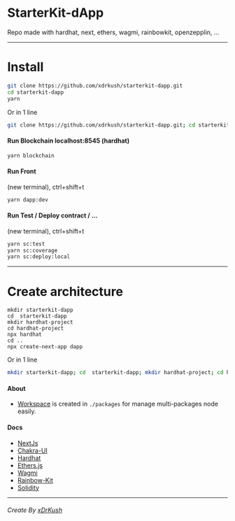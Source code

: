 # StarterKit-dApp
Repo made with hardhat, next, ethers, wagmi, rainbowkit, openzepplin, ...

___

# Install
```sh
git clone https://github.com/xdrkush/starterkit-dapp.git
cd starterkit-dapp
yarn
```
Or in 1 line
```sh
git clone https://github.com/xdrkush/starterkit-dapp.git; cd starterkit-dapp; yarn;
```

#### Run Blockchain localhost:8545 (hardhat)
```sh
yarn blockchain
```

#### Run Front
(new terminal), ctrl+shift+t
```sh
yarn dapp:dev
```

#### Run Test / Deploy contract / ...
(new terminal), ctrl+shift+t
```sh
yarn sc:test
yarn sc:coverage
yarn sc:deploy:local
```
____

# Create architecture
```shell
mkdir starterkit-dapp
cd  starterkit-dapp
mkdir hardhat-project
cd hardhat-project
npx hardhat
cd ..
npx create-next-app dapp
```
Or in 1 line
```sh
mkdir starterkit-dapp; cd  starterkit-dapp; mkdir hardhat-project; cd hardhat-project; npx hardhat; cd ..; npx create-next-app dapp;
```

#### About
  - [Workspace](https://docs.npmjs.com/cli/v7/using-npm/workspaces) is created in `./packages` for manage multi-packages node easily.

#### Docs
  - [NextJs](https://nextjs.org/) 
  - [Chakra-UI](https://chakra-ui.com/) 
  - [Hardhat](https://hardhat.org/) 
  - [Ethers.js](https://docs.ethers.org/v5/) 
  - [Wagmi](https://wagmi.sh/)
  - [Rainbow-Kit](https://www.rainbowkit.com/)  
  - [Solidity](https://soliditylang.org/)

___

###### Create By [xDrKush](https://github.com/xdrkush)
